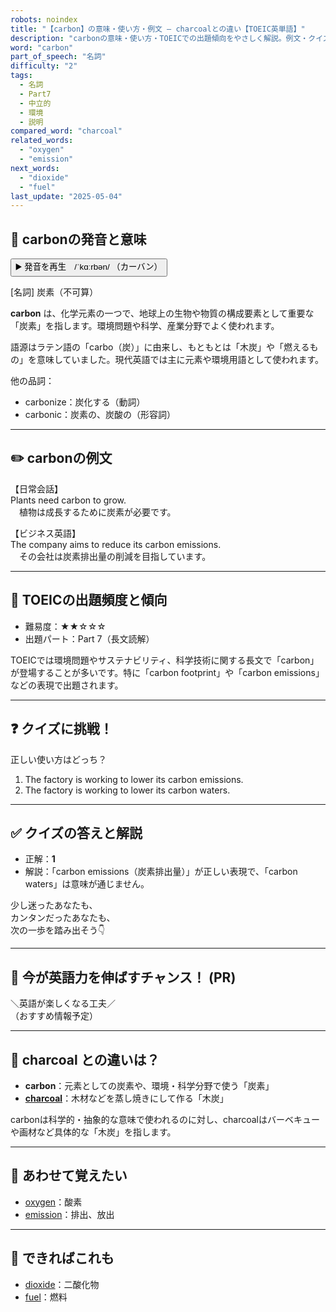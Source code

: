 ```yaml
---
robots: noindex
title: "【carbon】の意味・使い方・例文 ― charcoalとの違い【TOEIC英単語】"
description: "carbonの意味・使い方・TOEICでの出題傾向をやさしく解説。例文・クイズ付きでcharcoalとの違いもわかりやすく学べます。"
word: "carbon"
part_of_speech: "名詞"
difficulty: "2"
tags:
  - 名詞
  - Part7
  - 中立的
  - 環境
  - 説明
compared_word: "charcoal"
related_words:
  - "oxygen"
  - "emission"
next_words:
  - "dioxide"
  - "fuel"
last_update: "2025-05-04"
---
```


## 🔰 carbonの発音と意味

<button class="play-audio" onclick="playTTS('carbon')">
  <span class="play-audio-main">
    ▶️ 発音を再生　/ˈkɑːrbən/
  </span>
  <span class="play-audio-sub">
    （カーバン）
  </span>
</button>

[名詞] 炭素（不可算）

**carbon** は、化学元素の一つで、地球上の生物や物質の構成要素として重要な「炭素」を指します。環境問題や科学、産業分野でよく使われます。

語源はラテン語の「carbo（炭）」に由来し、もともとは「木炭」や「燃えるもの」を意味していました。現代英語では主に元素や環境用語として使われます。

他の品詞：  
- carbonize：炭化する（動詞）
- carbonic：炭素の、炭酸の（形容詞）

---

## ✏️ carbonの例文

【日常会話】  
Plants need carbon to grow.  
　植物は成長するために炭素が必要です。

【ビジネス英語】  
The company aims to reduce its carbon emissions.  
　その会社は炭素排出量の削減を目指しています。

---

## 🎯 TOEICの出題頻度と傾向

- 難易度：★★☆☆☆
- 出題パート：Part 7（長文読解）

TOEICでは環境問題やサステナビリティ、科学技術に関する長文で「carbon」が登場することが多いです。特に「carbon footprint」や「carbon emissions」などの表現で出題されます。

---

## ❓ クイズに挑戦！

正しい使い方はどっち？

1. The factory is working to lower its carbon emissions.  
2. The factory is working to lower its carbon waters.

---

## ✅ クイズの答えと解説

- 正解：**1**
- 解説：「carbon emissions（炭素排出量）」が正しい表現で、「carbon waters」は意味が通じません。

少し迷ったあなたも、  
カンタンだったあなたも、  
次の一歩を踏み出そう👇️

---

## 🚀 今が英語力を伸ばすチャンス！ (PR)

<div class="info-center">
＼英語が楽しくなる工夫／<br>  
（おすすめ情報予定）
</div>

---

## 🤔  charcoal との違いは？

- **carbon**：元素としての炭素や、環境・科学分野で使う「炭素」
- **[charcoal](/word/charcoal/)**：木材などを蒸し焼きにして作る「木炭」

carbonは科学的・抽象的な意味で使われるのに対し、charcoalはバーベキューや画材など具体的な「木炭」を指します。

---

## 🧩 あわせて覚えたい

- [oxygen](/word/oxygen/)：酸素
- [emission](/word/emission/)：排出、放出

---

## 📖 できればこれも

- [dioxide](/word/dioxide/)：二酸化物
- [fuel](/word/fuel/)：燃料

<!-- cvid: aid20_bid25 -->
